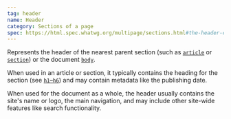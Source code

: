 ```yaml
---
tag: header
name: Header
category: Sections of a page
spec: https://html.spec.whatwg.org/multipage/sections.html#the-header-element
---
```


Represents the header of the nearest parent section (such as [`article`](#article) or [`section`](#section)) or the document [`body`](#body).

When used in an article or section, it typically contains the heading for the section (see [`h1`–`h6`](#h%23)) and may contain metadata like the publishing date.

When used for the document as a whole, the header usually contains the site's name or logo, the main navigation, and may include other site-wide features like search functionality.

